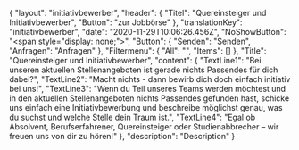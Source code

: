 {
"layout": "initiativbewerber",
  "header": {
    "Titel": "Quereinsteiger und Initiativbewerber",
    "Button": "zur Jobbörse"
  },
  "translationKey": "initiativbewerber",
  "date": "2020-11-29T10:06:26.456Z",
  "NoShowButton": "<span style=\"display: none;\">",
  "Button": {
    "Senden": "Senden",
    "Anfragen": "Anfragen"
  },
  "Filtermenu": {
    "All": "",
    "Items": []
  },
  "Title": "Quereinsteiger und Initiativbewerber",
  "content": {
    "TextLine1": "Bei unseren aktuellen Stellenangeboten ist gerade nichts Passendes für dich dabei?",
    "TextLine2": "Macht nichts - dann bewirb dich doch einfach initiativ bei uns!",
    "TextLine3": "Wenn du Teil unseres Teams werden möchtest und in den aktuellen Stellenangeboten nichts Passendes gefunden hast, schicke uns einfach eine Initiativbewerbung und beschreibe möglichst genau, was du suchst und welche Stelle dein Traum ist.",
    "TextLine4": "Egal ob Absolvent, Berufserfahrener, Quereinsteiger oder Studienabbrecher – wir freuen uns von dir zu hören!"
  },
  "description": "Description"
}
